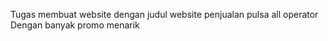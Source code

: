 Tugas membuat website dengan judul website penjualan pulsa all operator
Dengan banyak promo menarik
